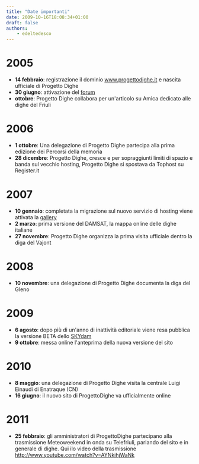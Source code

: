 ```yaml
---
title: "Date importanti"
date: 2009-10-16T18:08:34+01:00
draft: false
authors:
    - edeltedesco
---
```


# 2005

- **14 febbraio**: registrazione il dominio www.progettodighe.it e nascita ufficiale di Progetto Dighe
- **30 giugno**: attivazione del [forum](https://www.progettodighe.it/forum)
- **ottobre**: Progetto Dighe collabora per un'articolo su Amica dedicato alle dighe del Friuli

# 2006

- **1 ottobre**: Una delegazione di Progetto Dighe partecipa alla prima edizione dei Percorsi della memoria
- **28 dicembre**: Progetto Dighe, cresce e per sopraggiunti limiti di spazio e banda sul vecchio hosting, Progetto Dighe si spostava da Tophost su Register.it 

# 2007

- **10 gennaio**: completata la migrazione sul nuovo servizio di hosting viene attivata la [gallery](https://www.progettodighe.it/gallery)
- **2 marzo**: prima versione del DAMSAT, la mappa online delle dighe italiane
- **27 novembre**: Progetto Dighe organizza la prima visita ufficiale dentro la diga del Vajont

# 2008

- **10 novembre**: una delegazione di Progetto Dighe documenta la diga del Gleno

# 2009

- **6 agosto**: dopo più di un'anno di inattività editoriale viene resa pubblica la versione BETA dello [SKYdam](http://www.progettodighe.it/skydam)
- **9 ottobre**: messa online l'anteprima della nuova versione del sito

# 2010

- **8 maggio**: una delegazione di Progetto Dighe visita la centrale Luigi Einaudi di Enatraque (CN)
- **16 giugno**: il nuovo sito di ProgettoDighe va ufficialmente online

# 2011

- **25 febbraio**: gli amministratori di ProgettoDighe partecipano alla trasmissione Meteoweekend in onda su Telefriuli, parlando del sito e in generale di dighe. Qui ilo video della trasmissione http://www.youtube.com/watch?v=AYNkihjWaNk


